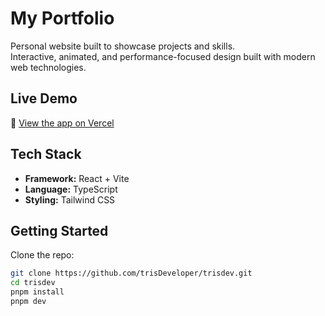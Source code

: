 # My Portfolio

Personal website built to showcase projects and skills.  
Interactive, animated, and performance-focused design built with modern web technologies.

## Live Demo

🔗 [View the app on Vercel](https://trisdev.vercel.app)

## Tech Stack

- **Framework:** React + Vite
- **Language:** TypeScript
- **Styling:** Tailwind CSS

## Getting Started

Clone the repo:

```bash
git clone https://github.com/trisDeveloper/trisdev.git
cd trisdev
pnpm install
pnpm dev
```

